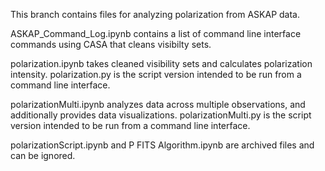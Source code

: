 This branch contains files for analyzing polarization from ASKAP data.

ASKAP_Command_Log.ipynb contains a list of command line interface commands using CASA that cleans visibilty sets.

polarization.ipynb takes cleaned visibility sets and calculates polarization intensity.
polarization.py is the script version intended to be run from a command line interface.

polarizationMulti.ipynb analyzes data across multiple observations, and additionally provides data visualizations.
polarizationMulti.py is the script version intended to be run from a command line interface.

polarizationScript.ipynb and P FITS Algorithm.ipynb are archived files and can be ignored.
